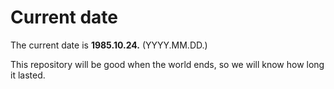 # Current date

The current date is **1985.10.24.** (YYYY.MM.DD.)

This repository will be good when the world ends, so we will know how long it lasted.